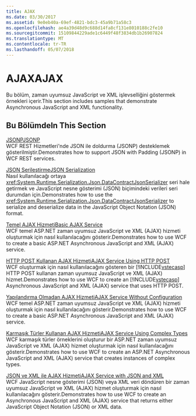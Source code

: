 ```yaml
---
title: AJAX
ms.date: 03/30/2017
ms.assetid: 9e0eb40a-69ef-4821-bdc3-45a9b71a58c3
ms.openlocfilehash: ae4a39d48d9c688d14fa8cf131e8010188c2fe10
ms.sourcegitcommit: 15109844229ade1c6449f48f3834db1b26907824
ms.translationtype: MT
ms.contentlocale: tr-TR
ms.lasthandoff: 05/07/2018
---
```

# <a name="ajax"></a><span data-ttu-id="d9896-102">AJAX</span><span class="sxs-lookup"><span data-stu-id="d9896-102">AJAX</span></span>
<span data-ttu-id="d9896-103">Bu bölüm, zaman uyumsuz JavaScript ve XML işlevselliğini göstermek örnekleri içerir.</span><span class="sxs-lookup"><span data-stu-id="d9896-103">This section includes samples that demonstrate Asynchronous JavaScript and XML functionality.</span></span>  
  
## <a name="in-this-section"></a><span data-ttu-id="d9896-104">Bu Bölümde</span><span class="sxs-lookup"><span data-stu-id="d9896-104">In This Section</span></span>  
 [<span data-ttu-id="d9896-105">JSONP</span><span class="sxs-lookup"><span data-stu-id="d9896-105">JSONP</span></span>](../../../../docs/framework/wcf/samples/jsonp.md)  
 <span data-ttu-id="d9896-106">WCF REST Hizmetleri'nde JSON ile doldurma (JSONP) desteklemek gösterilmiştir.</span><span class="sxs-lookup"><span data-stu-id="d9896-106">Demonstrates how to support JSON with Padding (JSONP) in WCF REST services.</span></span>  
  
 [<span data-ttu-id="d9896-107">JSON Serileştirme</span><span class="sxs-lookup"><span data-stu-id="d9896-107">JSON Serialization</span></span>](../../../../docs/framework/wcf/samples/json-serialization.md)  
 <span data-ttu-id="d9896-108">Nasıl kullanılacağı ortaya <xref:System.Runtime.Serialization.Json.DataContractJsonSerializer> seri hale getirmek ve JavaScript nesne gösterimi (JSON) biçimindeki verileri seri durumdan için.</span><span class="sxs-lookup"><span data-stu-id="d9896-108">Demonstrates how to use the <xref:System.Runtime.Serialization.Json.DataContractJsonSerializer> to serialize and deserialize data in the JavaScript Object Notation (JSON) format.</span></span>  
  
 [<span data-ttu-id="d9896-109">Temel AJAX Hizmeti</span><span class="sxs-lookup"><span data-stu-id="d9896-109">Basic AJAX Service</span></span>](../../../../docs/framework/wcf/samples/basic-ajax-service.md)  
 <span data-ttu-id="d9896-110">WCF temel ASP.NET zaman uyumsuz JavaScript ve XML (AJAX) hizmeti oluşturmak için nasıl kullanılacağını gösterir.</span><span class="sxs-lookup"><span data-stu-id="d9896-110">Demonstrates how to use WCF to create a basic ASP.NET Asynchronous JavaScript and XML (AJAX) service.</span></span>  
  
 [<span data-ttu-id="d9896-111">HTTP POST Kullanan AJAX Hizmeti</span><span class="sxs-lookup"><span data-stu-id="d9896-111">AJAX Service Using HTTP POST</span></span>](../../../../docs/framework/wcf/samples/ajax-service-using-http-post.md)  
 <span data-ttu-id="d9896-112">WCF oluşturmak için nasıl kullanılacağını gösteren bir [!INCLUDE[vstecasp](../../../../includes/vstecasp-md.md)] HTTP POST kullanan zaman uyumsuz JavaScript ve XML (AJAX) hizmet.</span><span class="sxs-lookup"><span data-stu-id="d9896-112">Demonstrates how to use WCF to create an [!INCLUDE[vstecasp](../../../../includes/vstecasp-md.md)] Asynchronous JavaScript and XML (AJAX) service that uses HTTP POST.</span></span>  
  
 [<span data-ttu-id="d9896-113">Yapılandırma Olmadan AJAX Hizmeti</span><span class="sxs-lookup"><span data-stu-id="d9896-113">AJAX Service Without Configuration</span></span>](../../../../docs/framework/wcf/samples/ajax-service-without-configuration.md)  
 <span data-ttu-id="d9896-114">WCF temel ASP.NET zaman uyumsuz JavaScript ve XML (AJAX) hizmeti oluşturmak için nasıl kullanılacağını gösterir.</span><span class="sxs-lookup"><span data-stu-id="d9896-114">Demonstrates how to use WCF to create a basic ASP.NET Asynchronous JavaScript and XML (AJAX) service.</span></span>  
  
 [<span data-ttu-id="d9896-115">Karmaşık Türler Kullanan AJAX Hizmeti</span><span class="sxs-lookup"><span data-stu-id="d9896-115">AJAX Service Using Complex Types</span></span>](../../../../docs/framework/wcf/samples/ajax-service-using-complex-types-sample.md)  
 <span data-ttu-id="d9896-116">WCF karmaşık türler örneklerini oluşturur bir ASP.NET zaman uyumsuz JavaScript ve XML (AJAX) hizmet oluşturmak için nasıl kullanılacağını gösterir.</span><span class="sxs-lookup"><span data-stu-id="d9896-116">Demonstrates how to use WCF to create an ASP.NET Asynchronous JavaScript and XML (AJAX) service that creates instances of complex types.</span></span>  
  
 [<span data-ttu-id="d9896-117">JSON ve XML ile AJAX Hizmeti</span><span class="sxs-lookup"><span data-stu-id="d9896-117">AJAX Service with JSON and XML</span></span>](../../../../docs/framework/wcf/samples/ajax-service-with-json-and-xml-sample.md)  
 <span data-ttu-id="d9896-118">WCF JavaScript nesne gösterimi (JSON) veya XML veri döndüren bir zaman uyumsuz JavaScript ve XML (AJAX) hizmet oluşturmak için nasıl kullanılacağını gösterir.</span><span class="sxs-lookup"><span data-stu-id="d9896-118">Demonstrates how to use WCF to create an Asynchronous JavaScript and XML (AJAX) service that returns either JavaScript Object Notation (JSON) or XML data.</span></span>
